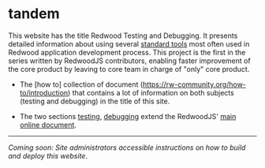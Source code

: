 # tandem

This website has the title Redwood Testing and Debugging. It presents detailed information about using several [standard tools](https://rw-community.org/tools/introduction) most often used in Redwood application development process. This project is the first in the series written by RedwoodJS contributors, enabling faster improvement of the core product by leaving to core team in charge of "only" core product.

- The [how to] collection of document (https://rw-community.org/how-to/introduction) that contains a lot of information on both subjects (testing and debugging) in the title of this site.

- The two sections [testing](https://rw-community.org/testing/introduction), [debugging]() extend the RedwoodJS' [main online document](https://redwoodjs.com/docs/introduction).

 

---

_Coming soon: Site administrators accessible instructions on how to build and deploy this website_.

 
